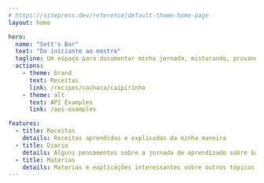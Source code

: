 ```yaml
---
# https://vitepress.dev/reference/default-theme-home-page
layout: home

hero:
  name: "Sett's Bar"
  text: "Do iniciante ao mestre"
  tagline: Um espaço para documentar minha jornada, misturando, provando e evoluindo a cada dia.
  actions:
    - theme: brand
      text: Receitas 
      link: /recipes/cachaca/caipirinha
    - theme: alt
      text: API Examples
      link: /api-examples

features:
  - title: Receitas
    details: Receitas aprendidas e explicadas da minha maneira
  - title: Diario
    details: Alguns pensamentos sobre a jornada de aprendizado sobre bares e drinks e quem sabe mixologia!
  - title: Matérias
    details: Materias e explicações interessantes sobre outros tópicos como restaurantes, bares, flaring e afins...
---
```


